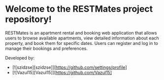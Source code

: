 # Welcome to the RESTMates project repository!

RESTMates is an apartment rental and booking web application that allows users to browse available apartments, view detailed information about each property, and book them for specific dates. Users can register and log in to manage their bookings and preferences.

Developed by:
- [![szidzse][szidzse]][https://github.com/settings/profile]
- [![Vazul15][Vazul15]][https://github.com/Vazul15]
